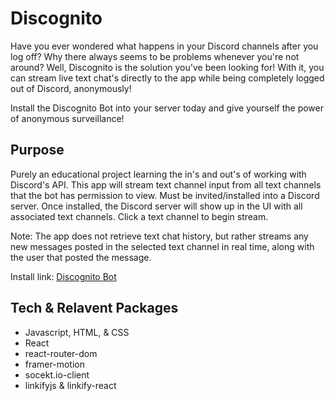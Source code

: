 # Discognito

Have you ever wondered what happens in your Discord channels after you log off? Why there always seems to be problems whenever you're not around? Well, Discognito is the solution you've been looking for! With it, you can stream live text chat's directly to the app while being completely logged out of Discord, anonymously!

Install the Discognito Bot into your server today and give yourself the power of anonymous surveillance!

## Purpose

Purely an educational project learning the in's and out's of working with Discord's API. This app will stream text channel input from all text channels that the bot has permission to view. Must be invited/installed into a Discord server. Once installed, the Discord server will show up in the UI with all associated text channels. Click a text channel to begin stream.

Note: The app does not retrieve text chat history, but rather streams any new messages posted in the selected text channel in real time, along with the user that posted the message.

Install link: [Discognito Bot](https://discord.com/oauth2/authorize?client_id=1219724710065995907)

## Tech & Relavent Packages

- Javascript, HTML, & CSS
- React
- react-router-dom
- framer-motion
- socekt.io-client
- linkifyjs & linkify-react

